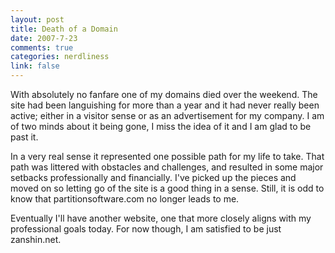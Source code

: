```yaml
--- 
layout: post
title: Death of a Domain
date: 2007-7-23
comments: true
categories: nerdliness
link: false
---
```

With absolutely no fanfare one of my domains died over the weekend.  The site had been languishing for more than a year and it had never really been active; either in a visitor sense or as an advertisement for my company.  I am of two minds about it being gone, I miss the idea of it and I am glad to be past it.

In a very real sense it represented one possible path for my life to take.  That path was littered with obstacles and challenges, and resulted in some major setbacks professionally and financially.  I've picked up the pieces and moved on so letting go of the site is a good thing in a sense.  Still, it is odd to know that partitionsoftware.com no longer leads to me.

Eventually I'll have another website, one that more closely aligns with my professional goals today.  For now though, I am satisfied to be just zanshin.net.
